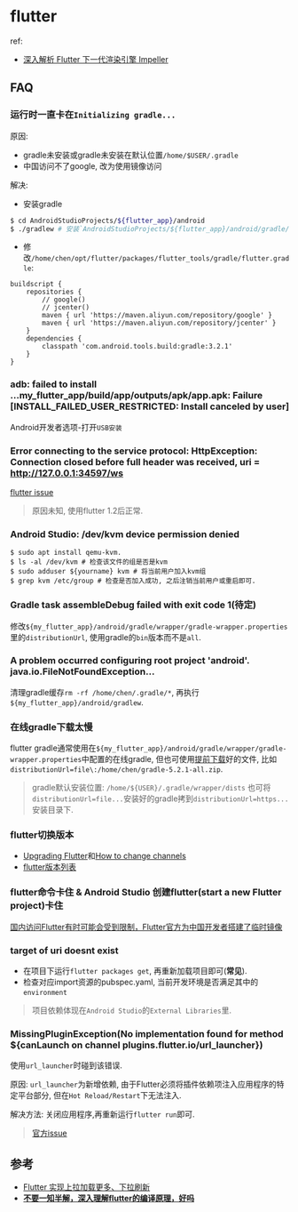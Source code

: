 # flutter
ref:
- [深入解析 Flutter 下一代渲染引擎 Impeller](https://my.oschina.net/u/4180867/blog/5569165)

## FAQ
### 运行时一直卡在`Initializing gradle...`
原因:
- gradle未安装或gradle未安装在默认位置`/home/$USER/.gradle`
- 中国访问不了google, 改为使用镜像访问

解决:
- 安装gradle
```sh
$ cd AndroidStudioProjects/${flutter_app}/android
$ ./gradlew # 安装`AndroidStudioProjects/${flutter_app}/android/gradle/wrapper/gradle-wrapper.properties`中`distributionUrl`指定的gradle版本
```

- 修改`/home/chen/opt/flutter/packages/flutter_tools/gradle/flutter.gradle`:
```
buildscript {
    repositories {
        // google()
        // jcenter()
        maven { url 'https://maven.aliyun.com/repository/google' }
        maven { url 'https://maven.aliyun.com/repository/jcenter' }
    }
    dependencies {
        classpath 'com.android.tools.build:gradle:3.2.1'
    }
}
```

### adb: failed to install ...my_flutter_app/build/app/outputs/apk/app.apk: Failure [INSTALL_FAILED_USER_RESTRICTED: Install canceled by user]
Android开发者选项-打开`USB安装`

### Error connecting to the service protocol: HttpException: Connection closed before full header was received, uri = http://127.0.0.1:34597/ws

[flutter issue](https://github.com/flutter/flutter/issues/14991)

> 原因未知, 使用flutter 1.2后正常.

### Android Studio: /dev/kvm device permission denied
```
$ sudo apt install qemu-kvm.
$ ls -al /dev/kvm # 检查该文件的组是否是kvm
$ sudo adduser ${yourname} kvm # 将当前用户加入kvm组
$ grep kvm /etc/group # 检查是否加入成功, 之后注销当前用户或重启即可.
```

### Gradle task assembleDebug failed with exit code 1(待定)
修改`${my_flutter_app}/android/gradle/wrapper/gradle-wrapper.properties`里的`distributionUrl`, 使用gradle的`bin`版本而不是`all`.

### A problem occurred configuring root project 'android'. java.io.FileNotFoundException...
清理gradle缓存`rm -rf /home/chen/.gradle/*`, 再执行`${my_flutter_app}/android/gradlew`.

### 在线gradle下载太慢
flutter gradle通常使用在`${my_flutter_app}/android/gradle/wrapper/gradle-wrapper.properties`中配置的在线gradle, 但也可使用[提前下载](http://services.gradle.org/distributions)好的文件, 比如`distributionUrl=file\:/home/chen/gradle-5.2.1-all.zip`.

> gradle默认安装位置: `/home/${USER}/.gradle/wrapper/dists`
> 也可将`distributionUrl=file...`安装好的gradle拷到`distributionUrl=https...`安装目录下.

### flutter切换版本
- [Upgrading Flutter](https://flutter.io/docs/development/tools/sdk/upgrading)和[How to change channels](https://github.com/flutter/flutter/wiki/Flutter-build-release-channels)
- [flutter版本列表](https://flutter.io/docs/development/tools/sdk/archive?tab=linux)

### flutter命令卡住 & Android Studio 创建flutter(start a new Flutter project)卡住
[国内访问Flutter有时可能会受到限制，Flutter官方为中国开发者搭建了临时镜像](https://flutter.io/community/china)

### target of uri doesnt exist
- 在项目下运行`flutter packages get`, 再重新加载项目即可(**常见**).
- 检查对应import资源的pubspec.yaml, 当前开发环境是否满足其中的`environment`

> 项目依赖体现在`Android Studio`的`External Libraries`里.

### MissingPluginException(No implementation found for method ${canLaunch on channel plugins.flutter.io/url_launcher})
使用`url_launcher`时碰到该错误.

原因: `url_launcher`为新增依赖, 由于Flutter必须将插件依赖项注入应用程序的特定平台部分, 但在`Hot Reload/Restart`下无法注入.

解决方法: 关闭应用程序,再重新运行`flutter run`即可.

> [官方issue](https://github.com/flutter/flutter/issues/10912)

## 参考
- [Flutter 实现上拉加载更多、下拉刷新](https://www.tuicool.com/articles/YVrEbqY)
- [**不要一知半解，深入理解flutter的编译原理，好吗**](https://zhuanlan.zhihu.com/p/38025807)